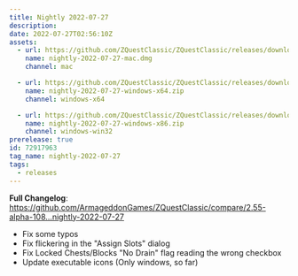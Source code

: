 ```yaml
---
title: Nightly 2022-07-27
description: 
date: 2022-07-27T02:56:10Z
assets: 
  - url: https://github.com/ZQuestClassic/ZQuestClassic/releases/download/nightly-2022-07-27/nightly-2022-07-27-mac.dmg
    name: nightly-2022-07-27-mac.dmg
    channel: mac

  - url: https://github.com/ZQuestClassic/ZQuestClassic/releases/download/nightly-2022-07-27/nightly-2022-07-27-windows-x64.zip
    name: nightly-2022-07-27-windows-x64.zip
    channel: windows-x64

  - url: https://github.com/ZQuestClassic/ZQuestClassic/releases/download/nightly-2022-07-27/nightly-2022-07-27-windows-x86.zip
    name: nightly-2022-07-27-windows-x86.zip
    channel: windows-win32
prerelease: true
id: 72917963
tag_name: nightly-2022-07-27
tags:
  - releases
---
```


**Full Changelog**: https://github.com/ArmageddonGames/ZQuestClassic/compare/2.55-alpha-108...nightly-2022-07-27

- Fix some typos
- Fix flickering in the "Assign Slots" dialog
- Fix Locked Chests/Blocks "No Drain" flag reading the wrong checkbox
- Update executable icons (Only windows, so far)
